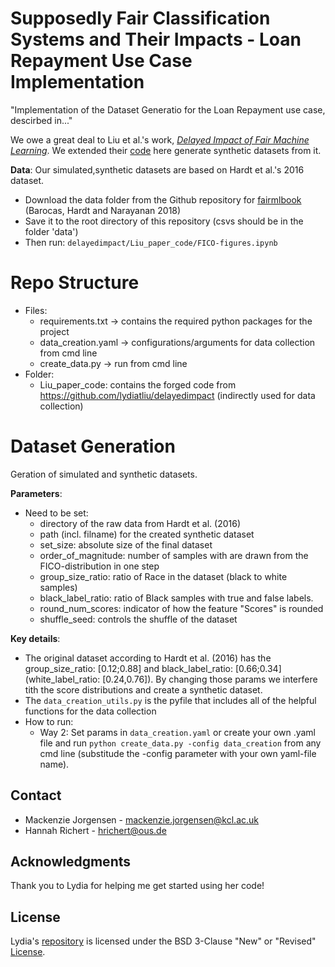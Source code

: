 # Supposedly Fair Classification Systems and Their Impacts - Loan Repayment Use Case Implementation


"Implementation of the Dataset Generatio for the Loan Repayment use case, descirbed in..."

We owe a great deal to Liu et al.'s work, [*Delayed Impact of Fair Machine Learning*](https://arxiv.org/abs/1803.04383). We extended their [code](https://github.com/lydiatliu/delayedimpact) here generate synthetic datasets from it. 


**Data**:
Our simulated,synthetic datasets are based on Hardt et al.'s 2016 dataset. 
- Download the data folder from the Github repository for [fairmlbook](https://github.com/fairmlbook/fairmlbook.github.io/tree/master/code/creditscore) (Barocas, Hardt and Narayanan 2018)
- Save it to the root directory of this repository (csvs should be in the folder 'data')
- Then run: ```delayedimpact/Liu_paper_code/FICO-figures.ipynb```

# Repo Structure
 - Files:
    - requirements.txt -> contains the required python packages for the project
    - data_creation.yaml -> configurations/arguments for data collection from cmd line
    - create_data.py -> run from cmd line
 - Folder:
    - Liu_paper_code: contains the forged code from https://github.com/lydiatliu/delayedimpact (indirectly used for data collection)

# Dataset Generation

Geration of simulated and synthetic datasets.

**Parameters**:
- Need to be set:
  - directory of the raw data from Hardt et al. (2016)
  - path (incl. filname) for the created synthetic dataset
  - set_size: absolute size of the final dataset 
   - order_of_magnitude: number of samples with are drawn from the FICO-distribution in one step
  - group_size_ratio: ratio of Race in the dataset (black to white samples)
  - black_label_ratio: ratio of Black samples with true and false labels.
  - round_num_scores: indicator of how the feature "Scores" is rounded
  - shuffle_seed: controls the shuffle of the dataset
 
  
**Key details**:
- The original dataset according to Hardt et al. (2016) has the group_size_ratio: [0.12;0.88] and black_label_ratio: [0.66;0.34] (white_label_ratio: [0.24,0.76]). 
  By changing those params we interfere tith the score distributions and create a synthetic dataset.
- The ```data_creation_utils.py``` is the pyfile that includes all of the helpful functions for the data collection
- How to run:
  - Way 2: Set params in ```data_creation.yaml``` or create your own .yaml file and run ```python create_data.py -config data_creation``` from any cmd line (substitude the -config parameter with your own yaml-file name).



<!-- CONTACT -->
## Contact
* Mackenzie Jorgensen - mackenzie.jorgensen@kcl.ac.uk
* Hannah Richert - hrichert@ous.de

<!-- ACKNOWLEDGEMENTS -->
## Acknowledgments
Thank you to Lydia for helping me get started using her code!

<!-- License -->
## License
Lydia's [repository](https://github.com/lydiatliu/delayedimpact) is licensed under the BSD 3-Clause "New" or "Revised" [License](https://github.com/lydiatliu/delayedimpact/blob/master/LICENSE).
